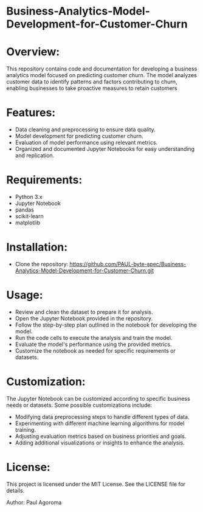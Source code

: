 # Business-Analytics-Model-Development-for-Customer-Churn

# Overview:
This repository contains code and documentation for developing a business analytics model focused on predicting customer churn. The model analyzes customer data to identify patterns and factors contributing to churn, enabling businesses to take proactive measures to retain customers

# Features:
* Data cleaning and preprocessing to ensure data quality.
* Model development for predicting customer churn.
* Evaluation of model performance using relevant metrics.
* Organized and documented Jupyter Notebooks for easy understanding and replication.

# Requirements:
* Python 3.x
* Jupyter Notebook
* pandas
* scikit-learn
* matplotlib

# Installation:
* Clone the repository: https://github.com/PAUL-byte-spec/Business-Analytics-Model-Development-for-Customer-Churn.git

# Usage:
* Review and clean the dataset to prepare it for analysis.
* Open the Jupyter Notebook provided in the repository.
* Follow the step-by-step plan outlined in the notebook for developing the model.
* Run the code cells to execute the analysis and train the model.
* Evaluate the model's performance using the provided metrics.
* Customize the notebook as needed for specific requirements or datasets.

# Customization:
The Jupyter Notebook can be customized according to specific business needs or datasets. Some possible customizations include:

* Modifying data preprocessing steps to handle different types of data.
* Experimenting with different machine learning algorithms for model training.
* Adjusting evaluation metrics based on business priorities and goals.
* Adding additional visualizations or insights to enhance the analysis.

# License:
This project is licensed under the MIT License. See the LICENSE file for details.

Author:
Paul Agoroma
